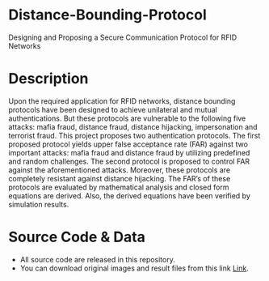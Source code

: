 # Distance-Bounding-Protocol
Designing and Proposing a Secure Communication Protocol for RFID Networks
# Description
Upon the required application for RFID networks, distance bounding protocols have been designed to achieve unilateral and mutual authentications. But these protocols are vulnerable to the following five attacks:  mafia fraud, distance fraud, distance hijacking, impersonation and terrorist fraud. This project proposes two authentication protocols. The first proposed protocol yields upper false acceptance rate (FAR) against two important attacks:  mafia fraud and distance fraud by utilizing predefined and random challenges. The second protocol is proposed to control FAR against the aforementioned attacks. Moreover, these protocols are completely resistant against distance hijacking. The FAR’s of these protocols are evaluated by mathematical analysis and closed form equations are derived. Also, the derived equations have been verified by simulation results.
# Source Code & Data
* All source code are released in this repository.
* You can download original images and result files from this link [Link](https://github.com/omidshafiei/Distance-Bounding-Protocol/tree/main/matlab%20code).
